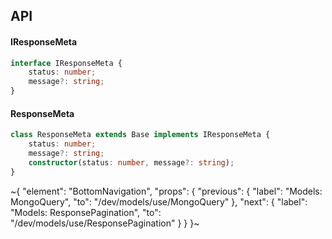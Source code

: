 

## API

#### IResponseMeta

```ts
interface IResponseMeta {
    status: number;
    message?: string;
}
```

#### ResponseMeta

```ts
class ResponseMeta extends Base implements IResponseMeta {
    status: number;
    message?: string;
    constructor(status: number, message?: string);
}
```


~{
  "element": "BottomNavigation",
  "props": {
    "previous": {
      "label": "Models: MongoQuery",
      "to": "/dev/models/use/MongoQuery"
    },
    "next": {
      "label": "Models: ResponsePagination",
      "to": "/dev/models/use/ResponsePagination"
    }
  }
}~